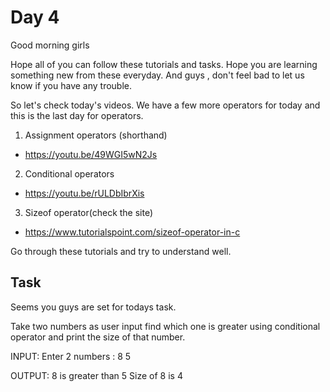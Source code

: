 # Day 4


Good morning girls

Hope all of you can follow these tutorials and tasks. Hope you are learning something new from these everyday. 
And guys , don't feel bad to let us know if you have any trouble. 

So let's check today's videos. We have a few more operators for today and this is the last day for operators.

1. Assignment operators (shorthand)
- https://youtu.be/49WGI5wN2Js

2. Conditional operators
- https://youtu.be/rULDbIbrXis

3. Sizeof operator(check the site)
- https://www.tutorialspoint.com/sizeof-operator-in-c

Go through these tutorials and try to understand well.


## Task

Seems you guys are set for todays task. 

Take two numbers as user input find which one is greater using conditional operator and print the size of that number.

INPUT:
      Enter 2 numbers : 8 5

OUTPUT:
       8 is greater than 5
       Size of 8 is 4
